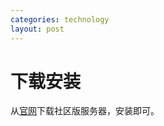 ```yaml
---
categories: technology
layout: post
---
```


# 下载安装

从[官网](https://www.mongodb.com/try/download/community)下载社区版服务器，安装即可。

